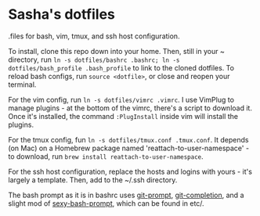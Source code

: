 # Sasha's dotfiles

.files for bash, vim, tmux, and ssh host configuration.

To install, clone this repo down into your home. Then, still in your ~ directory, run `ln -s dotfiles/bashrc .bashrc; ln -s dotfiles/bash_profile .bash_profile` to link to the cloned dotfiles. To reload bash configs, run `source <dotfile>`, or close and reopen your terminal.

For the vim config, run `ln -s dotfiles/vimrc .vimrc`. I use VimPlug to manage plugins - at the bottom of the vimrc, there's a script to download it. Once it's installed, the command `:PlugInstall` inside vim will install the plugins.

For the tmux config, fun `ln -s dotfiles/tmux.conf .tmux.conf`. It depends (on Mac) on a Homebrew package named 'reattach-to-user-namespace' - to download, run `brew install reattach-to-user-namespace`.

For the ssh host configuration, replace the hosts and logins with yours - it's largely a template. Then, add to the ~/.ssh directory.

The bash prompt as it is in bashrc uses [git-prompt][git-prompt], [git-completion][git-completion], and a slight mod of [sexy-bash-prompt][sexy-bash-prompt], which can be found in etc/. 

[git-completion]: https://github.com/git/git/blob/master/contrib/completion/git-completion.bash
[git-prompt]: https://github.com/git/git/blob/master/contrib/completion/git-prompt.sh
[sexy-bash-prompt]: https://github.com/twolfson/sexy-bash-prompt/tree/0.26.7
